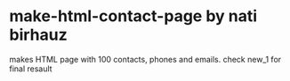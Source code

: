 # make-html-contact-page by nati birhauz
makes HTML page with 100 contacts, phones and emails.
check new_1 for final resault
